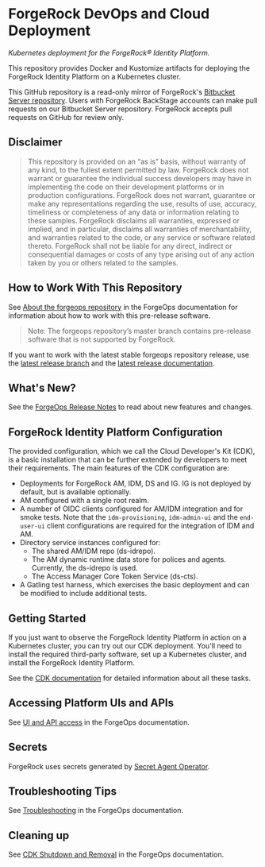 # ForgeRock DevOps and Cloud Deployment

_Kubernetes deployment for the ForgeRock&reg; Identity Platform._

This repository provides Docker and Kustomize artifacts for deploying the 
ForgeRock Identity Platform on a Kubernetes cluster. 

This GitHub repository is a read-only mirror of
ForgeRock's [Bitbucket Server repository](https://stash.forgerock.org/projects/CLOUD/repos/forgeops). 
Users with ForgeRock BackStage accounts can make pull requests on our Bitbucket 
Server repository. ForgeRock accepts pull requests on GitHub for review only.

## Disclaimer

>This repository is provided on an “as is” basis, without warranty of any kind, 
to the fullest extent permitted by law. ForgeRock does not warrant or guarantee 
the individual success developers may have in implementing the code on their
development platforms or in production configurations. ForgeRock does not 
warrant, guarantee or make any representations regarding the use, results of use,
accuracy, timeliness or completeness of any data or information relating to these 
samples. ForgeRock disclaims all warranties, expressed or implied, and in 
particular, disclaims all warranties of merchantability, and warranties related
to the code, or any service or software related thereto. ForgeRock shall not be
liable for any direct, indirect or consequential damages or costs of any type 
arising out of any action taken by you or others related to the samples.

## How to Work With This Repository

See [About the forgeops repository] in the ForgeOps documentation for information about how to work with this pre-release software.

>Note: The forgeops repository’s master branch contains pre-release software that is not supported by ForgeRock.

If you want to work with the latest stable forgeops repository release, use the 
[latest release branch] and the [latest release documentation].

## What's New?

See the [ForgeOps Release Notes] to read about new features and changes.

## ForgeRock Identity Platform Configuration

The provided configuration, which we call the Cloud Developer's Kit (CDK),
is a basic installation that can be further extended by developers to meet their requirements. 
The main features of the CDK configuration are:

* Deployments for ForgeRock AM, IDM, DS and IG. IG is not deployed by default, but is available optionally.
* AM configured with a single root realm.
* A number of OIDC clients configured for AM/IDM integration and for smoke tests.
Note that the `idm-provisioning`, `idm-admin-ui` and the `end-user-ui` client configurations are required for the
integration of IDM and AM.
* Directory service instances configured for:
   * The shared AM/IDM repo (ds-idrepo).
   * The AM dynamic runtime data store for polices and agents. Currently, the ds-idrepo is used.
   * The Access Manager Core Token Service (ds-cts).
* A Gatling test harness, which exercises the basic deployment and can be modified to include additional tests.


## Getting Started

If you just want to observe the ForgeRock Identity Platform in action on a 
Kubernetes cluster, you can try out our CDK deployment. You'll need to install 
the required third-party software, set up a Kubernetes cluster, and install the 
ForgeRock Identity Platform. 

See the [CDK documentation] for detailed information about all these tasks.

## Accessing Platform UIs and APIs

See [UI and API access] in the ForgeOps documentation.

## Secrets

ForgeRock uses secrets generated by [Secret Agent Operator](https://github.com/ForgeRock/secret-agent).
 

## Troubleshooting Tips

See [Troubleshooting] in the ForgeOps documentation.

## Cleaning up

See [CDK Shutdown and Removal] in the ForgeOps documentation. 

[About the forgeops repository]:https://ea.forgerock.com/docs/forgeops/forgeops.html
[Authentication rate]:https://ea.forgerock.com/docs/forgeops/how-to/benchmark/authrate.html
[CDK documentation]:https://ea.forgerock.com/docs/forgeops/cdk/overview.html
[CDK Shutdown and Removal]:https://ea.forgerock.com/docs/forgeops/cdk/shutdown.html
[ForgeOps Release Notes]:https://ea.forgerock.com/docs/forgeops/rn/rn.html
[latest release branch]:https://github.com/ForgeRock/forgeops/tree/release/7.4-20231003
[latest release documentation]:https://backstage.forgerock.com/docs/forgeops/7.4/index.html
[Statement of support]:https://backstage.forgerock.com/docs/forgeops/7.4/start/support.html#kubernetes-services
[Troubleshooting]:https://ea.forgerock.com/docs/forgeops/troubleshooting/overview.html
[UI and API access]:https://ea.forgerock.com/docs/forgeops/cdk/access.html